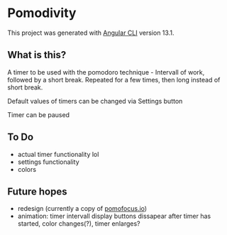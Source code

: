# Pomodivity

This project was generated with [Angular CLI](https://github.com/angular/angular-cli) version 13.1.

## What is this?

A timer to be used with the pomodoro technique - Intervall of work, followed by a short break.
Repeated for a few times, then long instead of short break.

Default values of timers can be changed via Settings button

Timer can be paused

## To Do

- actual timer functionality lol
- settings functionality
- colors

## Future hopes

- redesign (currently a copy of [pomofocus.io](https://pomofocus.io/))
- animation: timer intervall display buttons dissapear after timer has started, color changes(?), timer enlarges?
